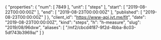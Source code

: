 {
  "properties": {
    "num": [
      7849
    ],
    "unit": [
      "steps"
    ],
    "start": [
      "2019-08-22T00:00:00Z"
    ],
    "end": [
      "2019-08-23T00:00:00Z"
    ],
    "published": [
      "2019-08-23T00:00:00Z"
    ]
  },
  "client_id": "https://www-api.jvt.me/fit",
  "date": "2019-08-23T00:00:00Z",
  "kind": "steps",
  "h": "h-measure",
  "slug": "2019/08/96dxw",
  "aliases": [
    "/mf2/cbcd4f87-9f2d-4bba-8c03-5df743b3969a/"
  ]
}
